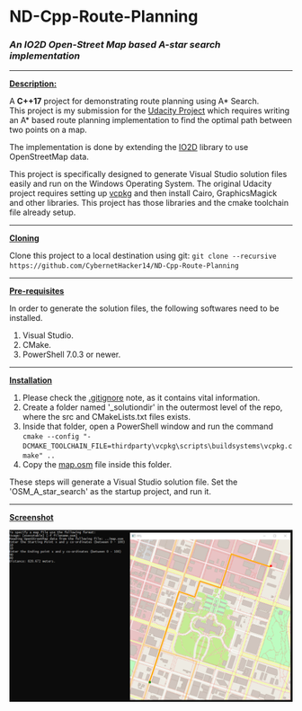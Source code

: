 # ND-Cpp-Route-Planning
### *An IO2D Open-Street Map based A-star search implementation*

***

<ins>**Description:**</ins>

A **C++17** project for demonstrating route planning using A* Search.  
This project is my submission for the [Udacity Project](https://github.com/udacity/CppND-Route-Planning-Project)
which requires writing an A* based route planning implementation to find the optimal path between two points on a map.  

The implementation is done by extending the [IO2D](https://github.com/cpp-io2d/P0267_RefImpl) library 
to use OpenStreetMap data.  

This project is specifically designed to generate Visual Studio solution files easily and run on the 
Windows Operating System. The original Udacity project requires setting up [vcpkg](https://github.com/Microsoft/vcpkg) 
and then install Cairo, GraphicsMagick and other libraries. This project has those libraries and the 
cmake toolchain file already setup.  

***

<ins>**Cloning**</ins>

Clone this project to a local destination using git:
`git clone --recursive https://github.com/CybernetHacker14/ND-Cpp-Route-Planning`

***

<ins>**Pre-requisites**</ins>

In order to generate the solution files, the following softwares need to be installed.

1. Visual Studio.
2. CMake.
3. PowerShell 7.0.3 or newer.

***

<ins>**Installation**</ins>

1. Please check the [.gitignore](https://github.com/CybernetHacker14/ND-Cpp-Route-Planning/blob/master/.gitignore)
note, as it contains vital information.
2. Create a folder named '_solutiondir' in the outermost level of the repo, where the src and CMakeLists.txt files exists.
3. Inside that folder, open a PowerShell window and run the command `cmake --config "-DCMAKE_TOOLCHAIN_FILE=thirdparty\vcpkg\scripts\buildsystems\vcpkg.cmake" ..`  
4. Copy the [map.osm](https://github.com/CybernetHacker14/ND-Cpp-Route-Planning/blob/master/map.osm) file inside this folder.

These steps will generate a Visual Studio solution file. Set the 'OSM_A_star_search' as the startup 
project, and run it.

***

<ins>**Screenshot**</ins>

![Screenshot 1](map.png)
